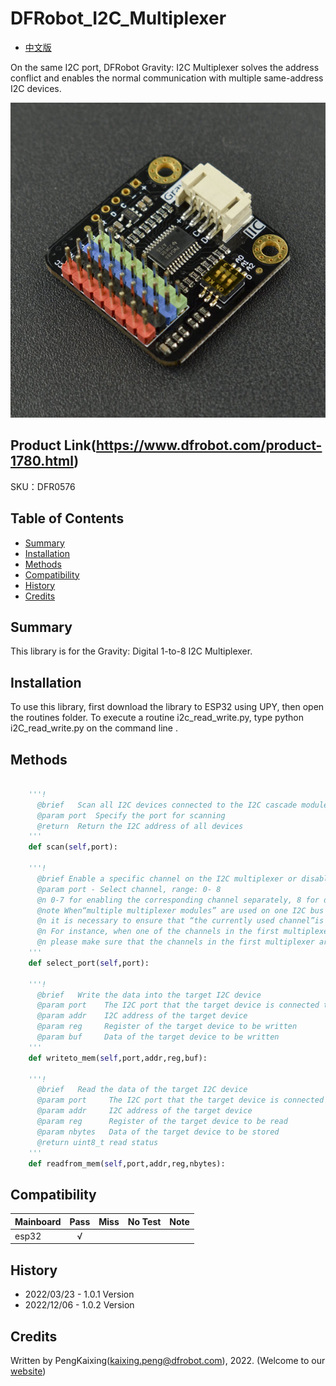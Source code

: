# DFRobot_I2C_Multiplexer

- [中文版](./README_CN.md)

On the same I2C port, DFRobot Gravity: I2C Multiplexer solves the address conflict and enables the normal communication with multiple same-address I2C devices.

![正反面svg效果图](./../resources/images/DFR0576.png)

## Product Link(https://www.dfrobot.com/product-1780.html)

SKU：DFR0576

## Table of Contents

* [Summary](#summary)
* [Installation](#installation)
* [Methods](#methods)
* [Compatibility](#compatibility)
* [History](#history)
* [Credits](#credits)

## Summary

This library is for the Gravity: Digital 1-to-8 I2C Multiplexer.

## Installation

To use this library, first download the library to ESP32 using UPY, then open the routines folder.  To execute a routine i2c_read_write.py, type python i2C_read_write.py on the command line .

## Methods

```python

    '''!
      @brief   Scan all I2C devices connected to the I2C cascade module
      @param port  Specify the port for scanning
      @return  Return the I2C address of all devices
    '''
    def scan(self,port):

    '''!
      @brief Enable a specific channel on the I2C multiplexer or disable all channels
      @param port - Select channel, range: 0- 8
      @n 0-7 for enabling the corresponding channel separately, 8 for disabling all channels 
      @note When“multiple multiplexer modules” are used on one I2C bus to connect “sensors with same I2C address”, to avoid conflicts,  
      @n it is necessary to ensure that “the currently used channel”is the only enabled one among “all channels in all multiplexers” 
      @n For instance, when one of the channels in the first multiplexer is enabled, in order to use any channel in the second multiplexer,  
      @n please make sure that the channels in the first multiplexer are all disabled.
    '''   
    def select_port(self,port):

    '''!
      @brief   Write the data into the target I2C device
      @param port    The I2C port that the target device is connected to
      @param addr    I2C address of the target device
      @param reg     Register of the target device to be written
      @param buf     Data of the target device to be written
    '''
    def writeto_mem(self,port,addr,reg,buf):

    '''!
      @brief   Read the data of the target I2C device
      @param port     The I2C port that the target device is connected to
      @param addr     I2C address of the target device
      @param reg      Register of the target device to be read
      @param nbytes   Data of the target device to be stored
      @return uint8_t read status
    '''
    def readfrom_mem(self,port,addr,reg,nbytes):

```

## Compatibility

| Mainboard         | Pass | Miss | No Test | Note |
| ------------ | :--: | :----: | :----: | :--: |
| esp32 |  √   |        |        |      |

## History

- 2022/03/23 - 1.0.1 Version
- 2022/12/06 - 1.0.2 Version

## Credits

Written by PengKaixing(kaixing.peng@dfrobot.com), 2022. (Welcome to our [website](https://www.dfrobot.com/))
